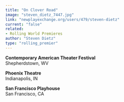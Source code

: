 ```yaml
---
title: "On Clover Road"
image: "steven_dietz_7447.jpg"
link: "newplayexchange.org/users/479/steven-dietz"
current: "false"
related:
- Rolling World Premieres
author: "Steven Dietz"
type: "rolling_premier"
---
```


**Contemporary American Theater Festival**\
Shepherdstown, WV

**Phoenix Theatre**\
Indianapolis, IN

**San Francisco Playhouse**\
San Francisco, CA
